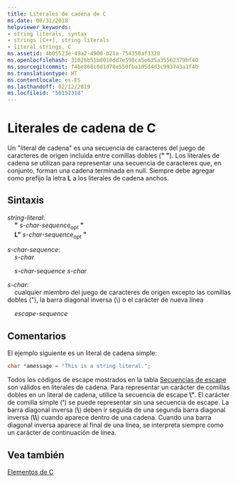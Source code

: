 ```yaml
---
title: Literales de cadena de C
ms.date: 08/31/2018
helpviewer_keywords:
- string literals, syntax
- strings [C++], string literals
- literal strings, C
ms.assetid: 4b05523e-49a2-4900-b21a-754350af3328
ms.openlocfilehash: 31028b51b8010dd7e598ca5e635a35562379bf40
ms.sourcegitcommit: f4be868c0d1d78e550fba105d4d3c993743a1f4b
ms.translationtype: HT
ms.contentlocale: es-ES
ms.lasthandoff: 02/12/2019
ms.locfileid: "56152318"
---
```

# <a name="c-string-literals"></a>Literales de cadena de C

Un "literal de cadena" es una secuencia de caracteres del juego de caracteres de origen incluida entre comillas dobles (**" "**). Los literales de cadena se utilizan para representar una secuencia de caracteres que, en conjunto, forman una cadena terminada en null. Siempre debe agregar como prefijo la letra **L** a los literales de cadena anchos.

## <a name="syntax"></a>Sintaxis

*string-literal*:<br/>
&nbsp;&nbsp;&nbsp;&nbsp;**"** *s-char-sequence*<sub>opt</sub> **"**<br/>
&nbsp;&nbsp;&nbsp;&nbsp;**L"** *s-char-sequence*<sub>opt</sub> **"**

*s-char-sequence*:<br/>
&nbsp;&nbsp;&nbsp;&nbsp;*s-char*

&nbsp;&nbsp;&nbsp;&nbsp;*s-char-sequence* *s-char*

*s-char*:<br/>
&nbsp;&nbsp;&nbsp;&nbsp;cualquier miembro del juego de caracteres de origen excepto las comillas dobles ("), la barra diagonal inversa (\\) o el carácter de nueva línea<br/>

&nbsp;&nbsp;&nbsp;&nbsp;*escape-sequence*

## <a name="remarks"></a>Comentarios

El ejemplo siguiente es un literal de cadena simple:

```C
char *amessage = "This is a string literal.";
```

Todos los códigos de escape mostrados en la tabla [Secuencias de escape](../c-language/escape-sequences.md) son válidos en literales de cadena. Para representar un carácter de comillas dobles en un literal de cadena, utilice la secuencia de escape **\\"**. El carácter de comilla simple (**'**) se puede representar sin una secuencia de escape. La barra diagonal inversa (**\\**) deben ir seguida de una segunda barra diagonal inversa (**\\\\**) cuando aparece dentro de una cadena. Cuando una barra diagonal inversa aparece al final de una línea, se interpreta siempre como un carácter de continuación de línea.

## <a name="see-also"></a>Vea también

[Elementos de C](../c-language/elements-of-c.md)
